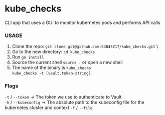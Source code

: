# kube_checks

CLI app that uses a GUI to monitor kubernetes pods and performs API calls

### USAGE

1. Clone the repo: `git clone git@github.com:S3B4SZ17/kube_checks.git` \
2. Go to the new directory: `cd kube_checks`
3. Run `go install`
4. Source the current shell `source .` or open a new shell
5. The name of the binary is `kube_checks` \
   `kube_checks -t [vault.token-string]`

### Flags

`-t` / `--token` -> The token we use to authenticate to Vault \
`-k` / `--kubeconfig` -> The absolute path to the kubeconfig file for the kubernetes cluster and context
`-f` / `--file`
